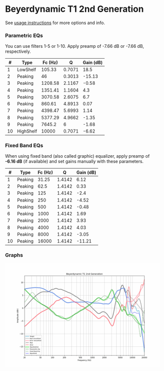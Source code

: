 # Beyerdynamic T1 2nd Generation
See [usage instructions](https://github.com/jaakkopasanen/AutoEq#usage) for more options and info.

### Parametric EQs
You can use filters 1-5 or 1-10. Apply preamp of -7.66 dB or -7.66 dB, respectively.

|   # | Type      |   Fc (Hz) |      Q |   Gain (dB) |
|-----|-----------|-----------|--------|-------------|
|   1 | LowShelf  |    105.33 | 0.7071 |       18.5  |
|   2 | Peaking   |     46    | 0.3013 |      -15.13 |
|   3 | Peaking   |   1208.58 | 2.1167 |       -0.58 |
|   4 | Peaking   |   1351.41 | 1.1604 |        4.3  |
|   5 | Peaking   |   3070.58 | 2.6075 |        6.7  |
|   6 | Peaking   |    860.61 | 4.8913 |        0.07 |
|   7 | Peaking   |   4398.47 | 5.6993 |        1.14 |
|   8 | Peaking   |   5377.29 | 4.9662 |       -1.35 |
|   9 | Peaking   |   7645.2  | 6      |       -1.68 |
|  10 | HighShelf |  10000    | 0.7071 |       -6.62 |

### Fixed Band EQs
When using fixed band (also called graphic) equalizer, apply preamp of **-6.16 dB** (if available) and set gains manually with these parameters.

|   # | Type    |   Fc (Hz) |      Q |   Gain (dB) |
|-----|---------|-----------|--------|-------------|
|   1 | Peaking |     31.25 | 1.4142 |        6.12 |
|   2 | Peaking |     62.5  | 1.4142 |        0.33 |
|   3 | Peaking |    125    | 1.4142 |       -2.4  |
|   4 | Peaking |    250    | 1.4142 |       -4.52 |
|   5 | Peaking |    500    | 1.4142 |       -0.48 |
|   6 | Peaking |   1000    | 1.4142 |        1.69 |
|   7 | Peaking |   2000    | 1.4142 |        3.93 |
|   8 | Peaking |   4000    | 1.4142 |        4.03 |
|   9 | Peaking |   8000    | 1.4142 |       -3.05 |
|  10 | Peaking |  16000    | 1.4142 |      -11.21 |

### Graphs
![](./Beyerdynamic%20T1%202nd%20Generation.png)
